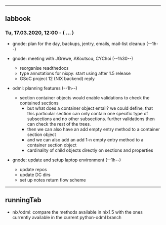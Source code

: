 
------------------------------------
labbook
------------------------------------

### Tu, 17.03.2020, 12:00 -  ( ... )
- gnode: plan for the day, backups, jentry, emails, mail-list cleanup           (--1h--)
- gnode: meeting with JGrewe, AKoutsou, CYChoi                                  (--1h30--)
  - reorganise readthedocs
  - type annotations for nixpy: start using after 1.5 release
  - GSoC project 12 (NIX backend) reply
- odml: planning features                                                       (--1h--)
  - section container objects would enable validations to check the contained sections
    - but what does a container object entail? we could define, that this particular section can only contain one specific type of subsections and no other subsections. further validations then can check the rest of the trees.
    - then we can also have an add empty entry method to a container section object
    - and we can also add an add 1-n empty entry method to a container section object
    - cardinality of child objects directly on sections and properties
    
- gnode: update and setup laptop environment                                    (--1h--)
  - update repos
  - update DC dirs
  - set up notes return flow scheme


------------------------------------
runningTab
------------------------------------

- nix/odml: compare the methods available in nix1.5 with the ones currently available in the current python-odml branch
